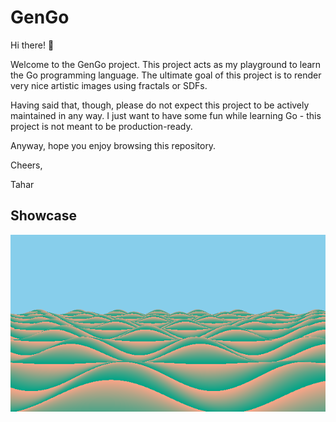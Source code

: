 # GenGo
Hi there! 👋

Welcome to the GenGo project. This project acts as my playground to learn the Go programming language.
The ultimate goal of this project is to render very nice artistic images using fractals or SDFs.

Having said that, though, please do not expect this project to be actively maintained in any way.
I just want to have some fun while learning Go - this project is not meant to be production-ready.

Anyway, hope you enjoy browsing this repository.

Cheers,

Tahar

## Showcase
![result](media/result.png)
